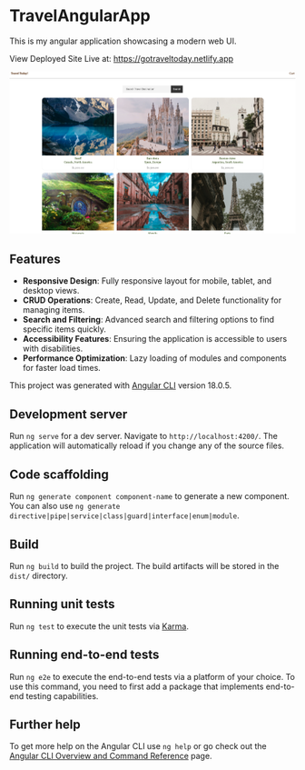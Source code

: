 # TravelAngularApp


This is my angular application showcasing a modern web UI.

View Deployed Site Live at: https://gotraveltoday.netlify.app

![Web Application UI](/src/assets/imgs/travel-today-screenshot.png)

## Features
- **Responsive Design**: Fully responsive layout for mobile, tablet, and desktop views.
- **CRUD Operations**: Create, Read, Update, and Delete functionality for managing items.
- **Search and Filtering**: Advanced search and filtering options to find specific items quickly.
- **Accessibility Features**: Ensuring the application is accessible to users with disabilities.
- **Performance Optimization**: Lazy loading of modules and components for faster load times.

This project was generated with [Angular CLI](https://github.com/angular/angular-cli) version 18.0.5.

## Development server

Run `ng serve` for a dev server. Navigate to `http://localhost:4200/`. The application will automatically reload if you change any of the source files.

## Code scaffolding

Run `ng generate component component-name` to generate a new component. You can also use `ng generate directive|pipe|service|class|guard|interface|enum|module`.

## Build

Run `ng build` to build the project. The build artifacts will be stored in the `dist/` directory.

## Running unit tests

Run `ng test` to execute the unit tests via [Karma](https://karma-runner.github.io).

## Running end-to-end tests

Run `ng e2e` to execute the end-to-end tests via a platform of your choice. To use this command, you need to first add a package that implements end-to-end testing capabilities.

## Further help

To get more help on the Angular CLI use `ng help` or go check out the [Angular CLI Overview and Command Reference](https://angular.dev/tools/cli) page.
